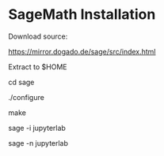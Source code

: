 # SageMath Installation

Download source:

https://mirror.dogado.de/sage/src/index.html

Extract to $HOME

cd sage

./configure

make

sage -i jupyterlab

sage -n jupyterlab

